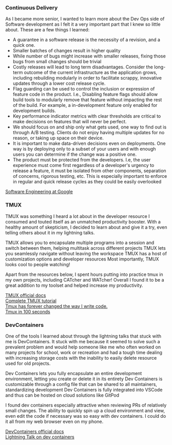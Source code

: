### Continuous Delivery

As I became more senior, I wanted to learn more about the Dev Ops side of Software development as I felt it a very important part that I knew so little about. 
These are a few things I learned:
* A guarantee in a software release is the necessity of a revision, and a quick one.
* Smaller batches of changes result in higher quality
* While number of bugs might increase with smaller releases, fixing those bugs from small changes should be trivial
* Costly releases will lead to long term disadvantages. Consider the long-term outcome of the current infrastructure as the application grows, including rebuilding modularly in order to facilitate scrappy, innovative updates through a lower cost release cycle.
* Flag guarding can be used to control the inclusion or expression of feature code in the product. I.e., Disabling feature flags should allow build tools to modularly remove that feature without impacting the rest of the build. For example, a in-development feature only enabled for development builds.
* Key performance indicator metrics with clear thresholds are critical to make decisions on features that will never be perfect.
* We should focus on and ship only what gets used, one way to find out is through A/B testing. Clients do not enjoy having multiple updates for no reason, or taking up space on their device.
* It is important to make data-driven decisions even on deployments. One way is by deploying only to a subset of your users and with enough users you can determine if the change was a positive one.
* The product must be protected from the developers. I.e, the user experience must come first regardless of a developer's urgency to release a feature, it must be isolated from other components, separation of concerns, rigorous testing, etc. This is especially important to enforce in regular and quick release cycles as they could be easily overlooked


[Software Engineering at Google](https://abseil.io/resources/swe-book)

### TMUX
TMUX was something I heard a lot about in the developer resource I consumed and touted itself as an unmatched productivity booster. With a healthy amount of skepticism, I decided to learn about and give it a try, even telling others about it in my lightning talks.

TMUX allows you to encapsulate multiple programs into a session and switch between them, helping multitask across different projects
TMUX lets you seamlessly navigate without leaving the workspace
TMUX has a host of customization options and developer resources
Most importantly, TMUX looks cool to people watching!  

Apart from the resources below, I spent hours putting into practice tmux in my own projects, including CATcher and WATcher!
Overall I found it to be a great addition to my toolset and helped increase my productivity.  

[TMUX official docs](https://github.com/tmux/tmux/wiki)  
[Complete TMUX tutorial](https://www.youtube.com/watch?v=Yl7NFenTgIo)  
[Tmux has forever changed the way I write code.](https://www.youtube.com/watch?v=DzNmUNvnB04)  
[Tmux in 100 seconds](https://www.youtube.com/watch?v=vtB1J_zCv8I)

### DevContainers
One of the tools I learned about through the lightning talks that stuck with me is DevContainers. It stuck with me because it seemed to solve such a prevalent problem and would help someone like me who often worked on many projects for school, work or recreation and had a tough time dealing with increasing storage costs with the inability to easily delete resource used for old projects.

Dev Containers lets you fully encapsulate an entire development environment, letting you create or delete it in its entirety
Dev Containers is customizable through a config file that can be shared to all maintainers, standardizing development
Dev Containers is fully integrated into VSCode and thus can be hosted on cloud solutions like GitPod

I found dev containers especially attractive when reviewing PRs of relatively small changes. The ability to quickly spin up a cloud environment and view, even edit the code if necessary was so easy with dev containers. I could do it all from my web browser even on my phone.

[DevContainers official docs](https://code.visualstudio.com/docs/devcontainers/containers)  
[Lightning Talk on dev containers](https://github.com/nus-cs3281/2025/issues/17)

